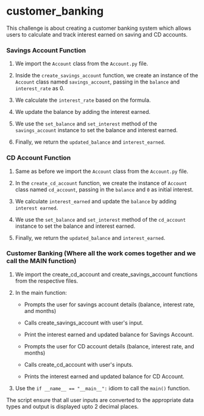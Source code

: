 # customer_banking
This challenge is about creating a customer banking system which allows users to calculate and track interest earned on saving and CD accounts.

### Savings Account Function

1. We import the `Account` class from the `Account.py` file.

2. Inside the `create_savings_account` function, we create an instance of the `Account` class named `savings_account`, passing in the `balance` and `interest_rate` as 0.

3. We calculate the `interest_rate` based on the formula.

4. We update the balance by adding the interest earned.

5. We use the `set_balance` and `set_interest` method of the `savings_account` instance to set the balance and interest earned.

6. Finally, we return the `updated_balance` and `interest_earned`.


### CD Account Function

1. Same as before we import the `Account` class from the `Account.py` file.

2. In the `create_cd_account` function, we create the instance of `Account` class named `cd_account`, passing in the `balance` and `0` as initial interest.

3. We calculate `interest_earned` and update the `balance` by adding `interest earned`.

4. We use the `set_balance` and `set_interest` method of the `cd_account` instance to set the balance and interest earned.

5. Finally, we return the `updated_balance` and `interest_earned`.


### Customer Banking (Where all the work comes together and we call the MAIN function)

1. We import the create_cd_account and create_savings_account functions from the respective files.

2. In the main function:

    * Prompts the user for savings account details (balance, interest rate, and months)

    * Calls create_savings_account with user's input.

    * Print the interest earned and updated balance for Savings Account.

    * Prompts the user for CD account details (balance, interest rate, and months)

    * Calls create_cd_account with user's inputs.

    * Prints the interest earned and updated balance for CD Account.

3. Use the `if __name__ == "__main__":` idiom to call the `main()` function.

The script ensure that all user inputs are converted to the appropriate data types and output is displayed upto 2 decimal places.